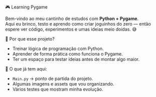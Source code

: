 🎮 Learning Pygame

Bem-vindo ao meu cantinho de estudos com **Python + Pygame**.  
Aqui eu brinco, testo e aprendo como criar joguinhos do zero — então espere ver código, experimentos e umas ideias meio doidas. 😅

 🚀 Por que esse projeto?
 
- Treinar lógica de programação com Python.
- Aprender de forma prática como funciona o Pygame.
- Ter um espaço para testar ideias antes de montar algo maior.

 📂 O que já tem aqui:
 
- `Main.py` → ponto de partida do projeto.
- Algumas imagens e assets que vou organizando.
- Vários testes que mostram minha evolução.
